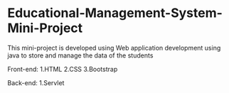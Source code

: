 # Educational-Management-System-Mini-Project

 This mini-project is developed using Web application development using java to store and manage the data of the students

 Front-end:
 1.HTML
 2.CSS
 3.Bootstrap

 Back-end:
 1.Servlet
